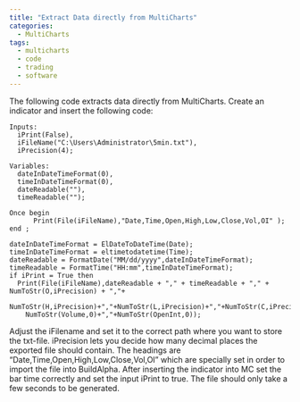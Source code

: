 ```yaml
---
title: "Extract Data directly from MultiCharts"
categories:
  - MultiCharts
tags:
  - multicharts
  - code
  - trading
  - software
---
```


The following code extracts data directly from MultiCharts. Create an indicator and insert the following code:

```
Inputs: 
  iPrint(False),
  iFileName("C:\Users\Administrator\5min.txt"),
  iPrecision(4);
  
Variables:
  dateInDateTimeFormat(0), 
  timeInDateTimeFormat(0),
  dateReadable(""),
  timeReadable("");
  
Once begin
      Print(File(iFileName),"Date,Time,Open,High,Low,Close,Vol,OI" ); 
end ;
   
dateInDateTimeFormat = ElDateToDateTime(Date);
timeInDateTimeFormat = eltimetodatetime(Time);
dateReadable = FormatDate("MM/dd/yyyy",dateInDateTimeFormat);
timeReadable = FormatTime("HH:mm",timeInDateTimeFormat);
if iPrint = True then
  Print(File(iFileName),dateReadable + "," + timeReadable + "," + NumToStr(O,iPrecision) + ","+
    NumToStr(H,iPrecision)+","+NumToStr(L,iPrecision)+","+NumToStr(C,iPrecision)+","+
    NumToStr(Volume,0)+","+NumToStr(OpenInt,0));
```

Adjust the iFilename and set it to the correct path where you want to store the txt-file. iPrecision lets you decide how many decimal places the exported file should contain. The headings are “Date,Time,Open,High,Low,Close,Vol,OI” which are specially set in order to import the file into BuildAlpha. After inserting the indicator into MC set the bar time correctly and set the input iPrint to true. The file should only take a few seconds to be generated.
